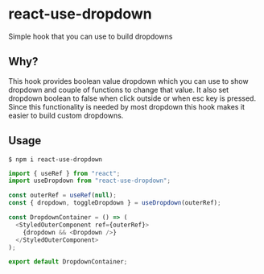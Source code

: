 # react-use-dropdown

Simple hook that you can use to build dropdowns

## Why?

This hook provides boolean value dropdown which you can use to show dropdown and couple of
functions to change that value. It also set dropdown boolean to false when click outside or
when esc key is pressed. Since this functionality is needed by most dropdown this hook makes it
easier to build custom dropdowns.

## Usage

```
$ npm i react-use-dropdown
```

```javascript
import { useRef } from "react";
import useDropdown from "react-use-dropdown";

const outerRef = useRef(null);
const { dropdown, toggleDropdown } = useDropdown(outerRef);

const DropdownContainer = () => (
  <StyledOuterComponent ref={outerRef}>
    {dropdown && <Dropdown />}
  </StyledOuterComponent>
);

export default DropdownContainer;
```
